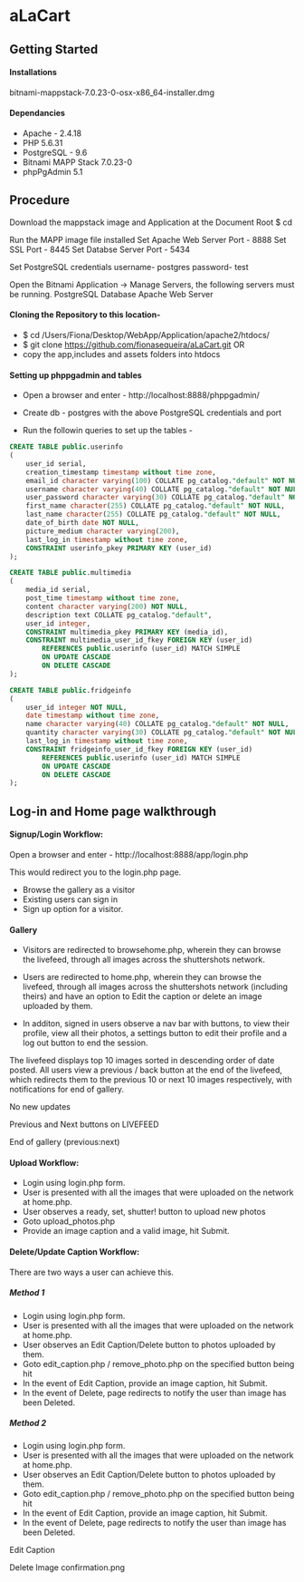 # aLaCart

## Getting Started

#### Installations
bitnami-mappstack-7.0.23-0-osx-x86_64-installer.dmg

#### Dependancies

- Apache - 2.4.18
- PHP 5.6.31
- PostgreSQL - 9.6
- Bitnami MAPP Stack 7.0.23-0
- phpPgAdmin 5.1

## Procedure

Download the mappstack image and Application at the Document Root 
$ cd <enter path to your Document Root>

Run the MAPP image file installed
Set Apache Web Server Port - 8888
Set SSL Port - 8445
Set Databse Server Port - 5434

Set PostgreSQL credentials
username- postgres
password- test

Open the Bitnami Application -> Manage Servers, the following servers must be running.
PostgreSQL Database
Apache Web Server

#### Cloning the Repository to this location-

- $ cd /Users/Fiona/Desktop/WebApp/Application/apache2/htdocs/
- $ git clone https://github.com/fionasequeira/aLaCart.git
OR
- copy the app,includes and assets folders into htdocs

#### Setting up phppgadmin and tables

- Open a browser and enter - http://localhost:8888/phppgadmin/

- Create db - postgres with the above PostgreSQL credentials and port

- Run the followin queries to set up the tables - 
```sql
CREATE TABLE public.userinfo
(
    user_id serial,
    creation_timestamp timestamp without time zone,
    email_id character varying(100) COLLATE pg_catalog."default" NOT NULL,
    username character varying(40) COLLATE pg_catalog."default" NOT NULL,
    user_password character varying(30) COLLATE pg_catalog."default" NOT NULL,
    first_name character(255) COLLATE pg_catalog."default" NOT NULL,
    last_name character(255) COLLATE pg_catalog."default" NOT NULL,
    date_of_birth date NOT NULL,
    picture_medium character varying(200),
    last_log_in timestamp without time zone,
    CONSTRAINT userinfo_pkey PRIMARY KEY (user_id)
);

CREATE TABLE public.multimedia
(
    media_id serial,
    post_time timestamp without time zone,
    content character varying(200) NOT NULL,
    description text COLLATE pg_catalog."default",
    user_id integer,
    CONSTRAINT multimedia_pkey PRIMARY KEY (media_id),
    CONSTRAINT multimedia_user_id_fkey FOREIGN KEY (user_id)
        REFERENCES public.userinfo (user_id) MATCH SIMPLE
        ON UPDATE CASCADE
        ON DELETE CASCADE
);

CREATE TABLE public.fridgeinfo
(
    user_id integer NOT NULL,
    date timestamp without time zone,
    name character varying(40) COLLATE pg_catalog."default" NOT NULL,
    quantity character varying(30) COLLATE pg_catalog."default" NOT NULL,
    last_log_in timestamp without time zone,
    CONSTRAINT fridgeinfo_user_id_fkey FOREIGN KEY (user_id)
        REFERENCES public.userinfo (user_id) MATCH SIMPLE
        ON UPDATE CASCADE
        ON DELETE CASCADE
);
```
## Log-in and Home page walkthrough

#### Signup/Login Workflow:

Open a browser and enter - http://localhost:8888/app/login.php

This would redirect you to the login.php page.
- Browse the gallery as a visitor
- Existing users can sign in
- Sign up option for a visitor.

#### Gallery

- Visitors are redirected to browsehome.php, wherein they can browse the livefeed, through all images across the shuttershots network.

- Users are redirected to home.php, wherein they can browse the livefeed, through all images across the shuttershots network (including theirs) and have an option to Edit the caption or delete an image uploaded by them.
 
- In additon, signed in users observe a nav bar with buttons, to view their profile, view all their photos, a settings button to edit their profile and a log out button to end the session.

The livefeed displays top 10 images sorted in descending order of date posted. 
All users view a previous / back button at the end of the livefeed, which redirects them to the previous 10 or next 10 images respectively, with notifications for end of gallery.

No new updates 
 
Previous and Next buttons on LIVEFEED
 
End of gallery (previous:next)
 
#### Upload Workflow:

- Login using login.php form.
- User is presented with all the images that were uploaded on the network at home.php.
- User observes a ready, set, shutter! button to upload new photos
- Goto upload_photos.php
- Provide an image caption and a valid image, hit Submit.

#### Delete/Update Caption Workflow:

There are two ways a user can achieve this.

##### Method 1
- Login using login.php form.
- User is presented with all the images that were uploaded on the network at home.php.
- User observes an Edit Caption/Delete button to photos uploaded by them.
- Goto edit_caption.php / remove_photo.php on the specified button being hit
- In the event of Edit Caption, provide an image caption, hit Submit.
- In the event of Delete, page redirects to notify the user than image has been Deleted.

##### Method 2
- Login using login.php form.
- User is presented with all the images that were uploaded on the network at home.php.
- User observes an Edit Caption/Delete button to photos uploaded by them.
- Goto edit_caption.php / remove_photo.php on the specified button being hit
- In the event of Edit Caption, provide an image caption, hit Submit.
- In the event of Delete, page redirects to notify the user than image has been Deleted.

Edit Caption


Delete Image confirmation.png
